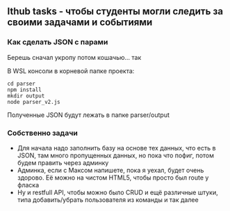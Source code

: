 ## Ithub tasks - чтобы студенты могли следить за своими задачами и событиями
### Как сделать JSON с парами
Берешь сначал укропу потом кошачью... так 

В WSL консоли в корневой папке проекта:

    cd parser
    npm install
    mkdir output
    node parser_v2.js

Полученные JSON будут лежать в папке parser/output

### Собственно задачи
* Для начала надо заполнить базу на основе тех данных, что есть в JSON, там много пропущенных данных, но пока что пофиг, потом будем править через админку
* Админка, если с Максом напишете, пока я уехал, будет очень здорово. Её можно на чистом HTML5, чтобы просто был route у фласка
* Ну и restfull API, чтобы можно было CRUD и ещё различные штуки, типа добавить/убрать пользователя из команды и так далее